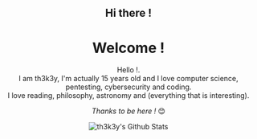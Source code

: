 <div align="center">
<h2>Hi there !</h2>
</div>

<div align="center" width="50">

<h1>Welcome !</h1>

</div>

<div align="center">

Hello !. <br>
I am th3k3y, I'm actually 15 years old and I love computer science, pentesting, cybersecurity and coding.<br>
I love reading, philosophy, astronomy and (everything that is interesting).<br>

<i>Thanks to be here !</i> 😊

</div>

<div align="center">

<img align="center" src="https://github-readme-stats.vercel.app/api?username=th3k3y&include_all_commits=true&count_private=true&show_icons=true&line_height=20&title_color=7A7ADB&icon_color=2234AE&text_color=D3D3D3&bg_color=0,000000,130F40" alt="th3k3y's Github Stats">

</div>
